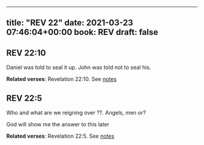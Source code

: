 
---
title: "REV 22"
date: 2021-03-23 07:46:04+00:00
book: REV
draft: false
---

## REV 22:10

Daniel was told to seal it up. John was told not to seal his.

**Related verses**: Revelation 22:10. See [notes](https://my.bible.com/notes/3656003376762315491)


## REV 22:5

Who and what are we reigning over ??. Angels, men or?

God will show me the answer to this later

**Related verses**: Revelation 22:5. See [notes](https://my.bible.com/notes/3656002598995747550)

